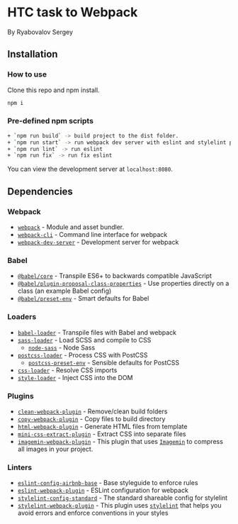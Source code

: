 # HTC task to Webpack

By Ryabovalov Sergey

## Installation

### How to use

Clone this repo and npm install.

```bash
npm i
```

### Pre-defined npm scripts

```bash
+ `npm run build` -> build project to the dist folder.
+ `npm run start` -> run webpack dev server with eslint and stylelint plugins and open browser.
+ `npm run lint` -> run eslint
+ `npm run fix` -> run fix eslint
```
You can view the development server at `localhost:8080`.

## Dependencies

### Webpack

- [`webpack`](https://github.com/webpack/webpack) - Module and asset bundler.
- [`webpack-cli`](https://github.com/webpack/webpack-cli) - Command line interface for webpack
- [`webpack-dev-server`](https://github.com/webpack/webpack-dev-server) - Development server for webpack


### Babel

- [`@babel/core`](https://www.npmjs.com/package/@babel/core) - Transpile ES6+ to backwards compatible JavaScript
- [`@babel/plugin-proposal-class-properties`](https://babeljs.io/docs/en/babel-plugin-proposal-class-properties) - Use properties directly on a class (an example Babel config)
- [`@babel/preset-env`](https://babeljs.io/docs/en/babel-preset-env) - Smart defaults for Babel

### Loaders

- [`babel-loader`](https://webpack.js.org/loaders/babel-loader/) - Transpile files with Babel and webpack
- [`sass-loader`](https://webpack.js.org/loaders/sass-loader/) - Load SCSS and compile to CSS
  - [`node-sass`](https://github.com/sass/node-sass) - Node Sass
- [`postcss-loader`](https://webpack.js.org/loaders/postcss-loader/) - Process CSS with PostCSS
  - [`postcss-preset-env`](https://www.npmjs.com/package/postcss-preset-env) - Sensible defaults for PostCSS
- [`css-loader`](https://webpack.js.org/loaders/css-loader/) - Resolve CSS imports
- [`style-loader`](https://webpack.js.org/loaders/style-loader/) - Inject CSS into the DOM

### Plugins

- [`clean-webpack-plugin`](https://github.com/johnagan/clean-webpack-plugin) - Remove/clean build folders
- [`copy-webpack-plugin`](https://github.com/webpack-contrib/copy-webpack-plugin) - Copy files to build directory
- [`html-webpack-plugin`](https://github.com/jantimon/html-webpack-plugin) - Generate HTML files from template
- [`mini-css-extract-plugin`](https://github.com/webpack-contrib/mini-css-extract-plugin) - Extract CSS into separate files
- [`imagemin-webpack-plugin`](https://github.com/Klathmon/imagemin-webpack-plugin) - This plugin that uses [`Imagemin`](https://github.com/imagemin/imagemin) to compress all images in your project.

### Linters

- [`eslint-config-airbnb-base`](https://github.com/airbnb/javascript/tree/master/packages/eslint-config-airbnb-base) - Base styleguide to enforce rules
- [`eslint-webpack-plugin`](https://github.com/webpack-contrib/eslint-webpack-plugin) - ESLint configuration for webpack
- [`stylelint-config-standard`](https://github.com/stylelint/stylelint-config-standard) - The standard shareable config for stylelint
- [`stylelint-webpack-plugin`](https://github.com/webpack-contrib/stylelint-webpack-plugin) - This plugin uses [`stylelint`](https://stylelint.io/) that helps you avoid errors and enforce conventions in your styles
